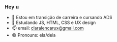 ### Hey u 

- 🔭 Estou em transição de carreira e cursando ADS
- 🌱 Estudando JS, HTML, CSS e UX design 
- 📫 email: claralencarux@gmail.com
- 😄 Pronouns: ela/dela
  
